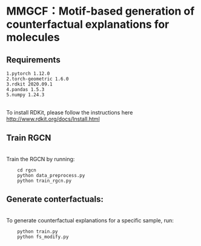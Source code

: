 # MMGCF：Motif-based generation of counterfactual explanations for molecules
## Requirements

    1.pytorch 1.12.0
    2.torch-geometric 1.6.0
    3.rdkit 2020.09.1
    4.pandas 1.5.3
    5.numpy 1.24.3
<br>To install RDKit, please follow the instructions here http://www.rdkit.org/docs/Install.html</br>
## Train RGCN

<br>Train the RGCN by running:</br>

        cd rgcn
        python data_preprocess.py
        python train_rgcn.py
## Generate conterfactuals:
<br>To generate counterfactual explanations for a specific sample, run:</br>

        python train.py
        python fs_modify.py

